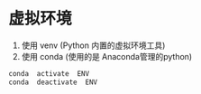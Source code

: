 # 虚拟环境

1. 使用 venv (Python 内置的虚拟环境工具)
2. 使用 conda (使用的是 Anaconda管理的python)

```bash
conda  activate  ENV
conda  deactivate  ENV
```

